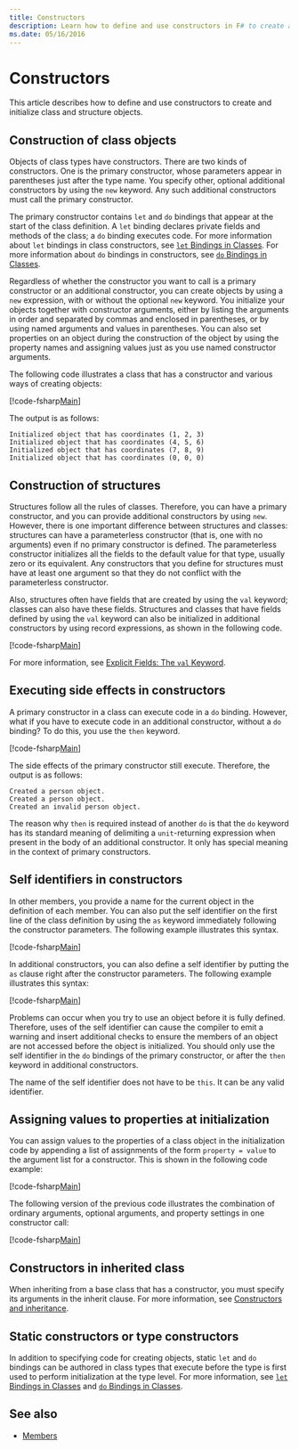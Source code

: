 ```yaml
---
title: Constructors
description: Learn how to define and use constructors in F# to create and initialize class and structure objects.
ms.date: 05/16/2016
---
```

# Constructors

This article describes how to define and use constructors to create and initialize class and structure objects.

## Construction of class objects

Objects of class types have constructors. There are two kinds of constructors. One is the primary constructor, whose parameters appear in parentheses just after the type name. You specify other, optional additional constructors by using the `new` keyword. Any such additional constructors must call the primary constructor.

The primary constructor contains `let` and `do` bindings that appear at the start of the class definition. A `let` binding declares private fields and methods of the class; a `do` binding executes code. For more information about `let` bindings in class constructors, see [`let` Bindings in Classes](let-bindings-in-classes.md). For more information about `do` bindings in constructors, see [`do` Bindings in Classes](do-bindings-in-classes.md).

Regardless of whether the constructor you want to call is a primary constructor or an additional constructor, you can create objects by using a `new` expression, with or without the optional `new` keyword. You initialize your objects together with constructor arguments, either by listing the arguments in order and separated by commas and enclosed in parentheses, or by using named arguments and values in parentheses. You can also set properties on an object during the construction of the object by using the property names and assigning values just as you use named constructor arguments.

The following code illustrates a class that has a constructor and various ways of creating objects:

[!code-fsharp[Main](~/samples/snippets/fsharp/lang-ref-2/snippet3501.fs)]

The output is as follows:

```output
Initialized object that has coordinates (1, 2, 3)
Initialized object that has coordinates (4, 5, 6)
Initialized object that has coordinates (7, 8, 9)
Initialized object that has coordinates (0, 0, 0)
```

## Construction of structures

Structures follow all the rules of classes. Therefore, you can have a primary constructor, and you can provide additional constructors by using `new`. However, there is one important difference between structures and classes: structures can have a parameterless constructor (that is, one with no arguments) even if no primary constructor is defined. The parameterless constructor initializes all the fields to the default value for that type, usually zero or its equivalent. Any constructors that you define for structures must have at least one argument so that they do not conflict with the parameterless constructor.

Also, structures often have fields that are created by using the `val` keyword; classes can also have these fields. Structures and classes that have fields defined by using the `val` keyword can also be initialized in additional constructors by using record expressions, as shown in the following code.

[!code-fsharp[Main](~/samples/snippets/fsharp/lang-ref-2/snippet3502.fs)]

For more information, see [Explicit Fields: The `val` Keyword](explicit-fields-the-val-keyword.md).

## Executing side effects in constructors

A primary constructor in a class can execute code in a `do` binding. However, what if you have to execute code in an additional constructor, without a `do` binding? To do this, you use the `then` keyword.

[!code-fsharp[Main](~/samples/snippets/fsharp/lang-ref-2/snippet3503.fs)]

The side effects of the primary constructor still execute. Therefore, the output is as follows:

```output
Created a person object.
Created a person object.
Created an invalid person object.
```

The reason why `then` is required instead of another `do` is that the `do` keyword has its standard meaning of delimiting a `unit`-returning expression when present in the body of an additional constructor. It only has special meaning in the context of primary constructors.

## Self identifiers in constructors

In other members, you provide a name for the current object in the definition of each member. You can also put the self identifier on the first line of the class definition by using the `as` keyword immediately following the constructor parameters. The following example illustrates this syntax.

[!code-fsharp[Main](~/samples/snippets/fsharp/lang-ref-2/snippet3504.fs)]

In additional constructors, you can also define a self identifier by putting the `as` clause right after the constructor parameters. The following example illustrates this syntax:

[!code-fsharp[Main](~/samples/snippets/fsharp/lang-ref-2/snippet3505.fs)]

Problems can occur when you try to use an object before it is fully defined. Therefore, uses of the self identifier can cause the compiler to emit a warning and insert additional checks to ensure the members of an object are not accessed before the object is initialized. You should only use the self identifier in the `do` bindings of the primary constructor, or after the `then` keyword in additional constructors.

The name of the self identifier does not have to be `this`. It can be any valid identifier.

## Assigning values to properties at initialization

You can assign values to the properties of a class object in the initialization code by appending a list of assignments of the form `property = value` to the argument list for a constructor. This is shown in the following code example:

[!code-fsharp[Main](~/samples/snippets/fsharp/lang-ref-2/snippet3506.fs)]

The following version of the previous code illustrates the combination of ordinary arguments, optional arguments, and property settings in one constructor call:

[!code-fsharp[Main](~/samples/snippets/fsharp/lang-ref-2/snippet3507.fs)]

## Constructors in inherited class

When inheriting from a base class that has a constructor, you must specify its arguments in the inherit clause. For more information, see [Constructors and inheritance](../inheritance.md#constructors-and-inheritance).

## Static constructors or type constructors

In addition to specifying code for creating objects, static `let` and `do` bindings can be authored in class types that execute before the type is first used to perform initialization at the type level. For more information, see [`let` Bindings in Classes](let-bindings-in-classes.md) and [`do` Bindings in Classes](do-bindings-in-classes.md).

## See also

- [Members](index.md)
